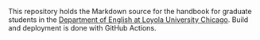 This repository holds the Markdown source for the handbook for graduate students in the [Department of English at Loyola University Chicago](https://www.luc.edu/english/).
Build and deployment is done with GitHub Actions.

